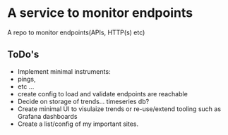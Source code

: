 # A service to monitor endpoints

A repo to monitor endpoints(APIs, HTTP(s) etc)

## ToDo's
- Implement minimal instruments:
 - pings,
 - etc ...
- create config to load and validate endpoints are reachable
- Decide on storage of trends... timeseries db?
- Create minimal UI to visulaize trends or re-use/extend tooling such as Grafana dashboards
- Create a list/config of my important sites. 
